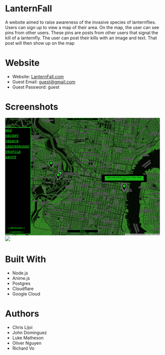 # LanternFall
A website aimed to raise awareness of the invasive species of lanternflies.
Users can sign up to view a map of their area. On the map, the user can see pins from other users.
These pins are posts from other users that signal the kill of a lanternfly. The user can post their kills with an image and text. That post will then show up on the map

# Website
* Website: [LanternFall.com](https://lanternfall.com/)
* Guest Email: guest@gmail.com
* Guest Password: guest

# Screenshots
![alt text](Images/Website.png)
![](Images/Website2.gif)

# Built With
* Node.js
* Anime.js
* Postgres
* Cloudflare
* Google Cloud

# Authors
* Chris Lijoi
* John Dominguez
* Luke Matheson
* Oliver Nguyen
* Richard Vo
